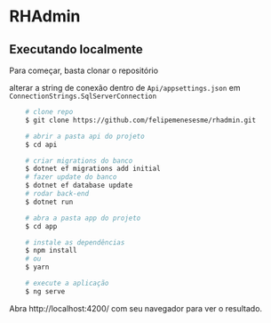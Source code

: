 # RHAdmin

## Executando localmente

Para começar, basta clonar o repositório

alterar a string de conexão dentro de `Api/appsettings.json` em `ConnectionStrings.SqlServerConnection`

```bash
    # clone repo
    $ git clone https://github.com/felipemenesesme/rhadmin.git

    # abrir a pasta api do projeto
    $ cd api

    # criar migrations do banco
    $ dotnet ef migrations add initial
    # fazer update do banco
    $ dotnet ef database update
    # rodar back-end
    $ dotnet run

    # abra a pasta app do projeto
    $ cd app

    # instale as dependências
    $ npm install
    # ou
    $ yarn

    # execute a aplicação
    $ ng serve
```

Abra http://localhost:4200/ com seu navegador para ver o resultado.

